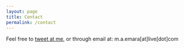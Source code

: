 ```yaml
---
layout: page
title: Contact
permalink: /contact
---
```


Feel free to [tweet at me](https://twitter.com/intent/eigemx), or through email at: m.a.emara[at]live[dot]com
